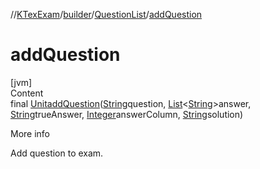 //[KTexExam](../../../index.md)/[builder](../index.md)/[QuestionList](index.md)/[addQuestion](add-question.md)



# addQuestion  
[jvm]  
Content  
final [Unit](https://kotlinlang.org/api/latest/jvm/stdlib/kotlin/-unit/index.html)[addQuestion](add-question.md)([String](https://docs.oracle.com/javase/8/docs/api/java/lang/String.html)question, [List](https://docs.oracle.com/javase/8/docs/api/java/util/List.html)<[String](https://docs.oracle.com/javase/8/docs/api/java/lang/String.html)>answer, [String](https://docs.oracle.com/javase/8/docs/api/java/lang/String.html)trueAnswer, [Integer](https://docs.oracle.com/javase/8/docs/api/java/lang/Integer.html)answerColumn, [String](https://docs.oracle.com/javase/8/docs/api/java/lang/String.html)solution)  
  
More info  


Add question to exam.

  



